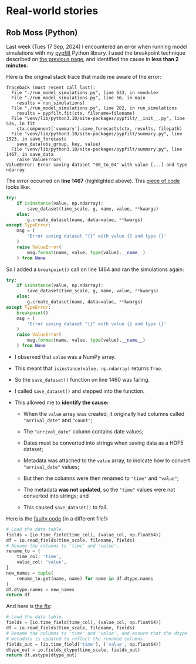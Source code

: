 # Real-world stories

## Rob Moss (Python)

Last week (Tues 17 Sep, 2024) I encountered an error when running model simulations with my [pypfilt](https://pypfilt.readthedocs.io/) Python library.
I used the breakpoint technique described on [the previous page](when-something-fails.md), and identified the cause in **less than 2 minutes**.

Here is the original stack trace that made me aware of the error:

```text linenums="1" hl_lines="11"
Traceback (most recent call last):
  File "./run_model_simulations.py", line 633, in <module>
  File "./run_model_simulations.py", line 56, in main
    results = run_simulations(
  File "./run_model_simulations.py", line 282, in run_simulations
    results = pypfilt.fit(ctx, filename=filename)
  File "venv/lib/python3.10/site-packages/pypfilt/__init__.py", line 536, in fit
    ctx.component['summary'].save_forecasts(ctx, results, filepath)
  File "venv/lib/python3.10/site-packages/pypfilt/summary.py", line 1523, in save_forecasts
    save_data(obs_group, key, value)
  File "venv/lib/python3.10/site-packages/pypfilt/summary.py", line 1467, in save_data
    raise ValueError(
ValueError: Error saving dataset "00_to_04" with value [...] and type ndarray
```

The error occurred on **line 1467** (highlighted above).
This [piece of code](https://gitlab.unimelb.edu.au/rgmoss/particle-filter-for-python/-/blob/ada50f970e7787d97605dc11ed228640b0c72e1d/src/pypfilt/summary.py#L1458-L1469) looks like:

```python linenums="1458"
try:
    if isinstance(value, np.ndarray):
        save_dataset(time_scale, g, name, value, **kwargs)
    else:
        g.create_dataset(name, data=value, **kwargs)
except TypeError:
    msg = (
        'Error saving dataset "{}" with value {} and type {}'
    )
    raise ValueError(
        msg.format(name, value, type(value).__name__)
    ) from None
```

So I added a `breakpoint()` call on line 1464 and ran the simulations again:

```python linenums="1458" hl_lines="7"
try:
    if isinstance(value, np.ndarray):
        save_dataset(time_scale, g, name, value, **kwargs)
    else:
        g.create_dataset(name, data=value, **kwargs)
except TypeError:
    breakpoint()
    msg = (
        'Error saving dataset "{}" with value {} and type {}'
    )
    raise ValueError(
        msg.format(name, value, type(value).__name__)
    ) from None
```

- I observed that `value` was a NumPy array.

- This meant that `isinstance(value, np.ndarray)` returns `True`.

- So the `save_dataset()` function on line 1460 was failing.

- I called `save_dataset()` and stepped into the function.

- This allowed me to **identify the cause:**

    - When the `value` array was created, it originally had columns called `"arrival_date"` and `"count"`;

    - The `"arrival_date"` column contains date values;

    - Dates must be converted into strings when saving data as a HDF5 dataset;

    - Metadata was attached to the `value` array, to indicate how to convert `"arrival_date"` values;

    - But then the columns were then renamed to `"time"` and `"value"`;

    - The metadata **was not updated**, so the `"time"` values were not converted into strings; and

    - This caused `save_dataset()` to fail.

Here is the [faulty code](https://gitlab.unimelb.edu.au/rgmoss/particle-filter-for-python/-/blob/ada50f970e7787d97605dc11ed228640b0c72e1d/src/pypfilt/obs.py#L450-L462) (in a different file!):

```python linenums="450" hl_lines="4-12"
# Load the data table.
fields = [io.time_field(time_col), (value_col, np.float64)]
df = io.read_fields(time_scale, filename, fields)
# Rename the columns to 'time' and 'value'.
rename_to = {
    time_col: 'time',
    value_col: 'value',
}
new_names = tuple(
    rename_to.get(name, name) for name in df.dtype.names
)
df.dtype.names = new_names
return df
```

And here is [the fix](https://gitlab.unimelb.edu.au/rgmoss/particle-filter-for-python/-/commit/5463da78fe6a2dc41267575b12a72aa5a00d232c):

```python linenums="450" hl_lines="4-8"
# Load the data table.
fields = [io.time_field(time_col), (value_col, np.float64)]
df = io.read_fields(time_scale, filename, fields)
# Rename the columns to 'time' and 'value', and ensure that the dtype
# metadata is updated to reflect the renamed columns.
fields_out = [io.time_field('time'), ('value', np.float64)]
dtype_out = io.fields_dtype(time_scale, fields_out)
return df.astype(dtype_out)
```
